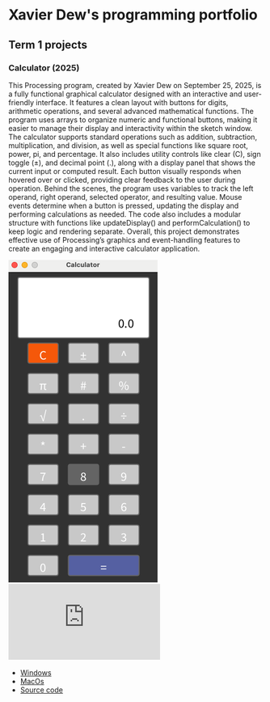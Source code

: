 # Xavier Dew's programming portfolio

## Term 1 projects

### Calculator (2025)

This Processing program, created by Xavier Dew on September 25, 2025, is a fully functional graphical calculator designed with an interactive and user-friendly interface. It features a clean layout with buttons for digits, arithmetic operations, and several advanced mathematical functions. The program uses arrays to organize numeric and functional buttons, making it easier to manage their display and interactivity within the sketch window.
The calculator supports standard operations such as addition, subtraction, multiplication, and division, as well as special functions like square root, power, pi, and percentage. It also includes utility controls like clear (C), sign toggle (±), and decimal point (.), along with a display panel that shows the current input or computed result. Each button visually responds when hovered over or clicked, providing clear feedback to the user during operation.
Behind the scenes, the program uses variables to track the left operand, right operand, selected operator, and resulting value. Mouse events determine when a button is pressed, updating the display and performing calculations as needed. The code also includes a modular structure with functions like updateDisplay() and performCalculation() to keep logic and rendering separate. Overall, this project demonstrates effective use of Processing’s graphics and event-handling features to create an engaging and interactive calculator application.

![RunningCalculator](https://github.com/XavierDew/xd/blob/main/Images/%20Calc.png?raw=true)
![Untitled Diagram.drawio.pdf](https://github.com/user-attachments/files/23191748/Untitled.Diagram.drawio.pdf)



* [Windows](https://github.com/XavierDew/xd/blob/main/src/Calc/windows-amd64.zip)
* [MacOs](https://github.com/XavierDew/xd/blob/main/src/Calc/macos-aarch64.zip)
* [Source code](https://github.com/XavierDew/xd/tree/main/src)
